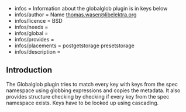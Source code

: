 - infos = Information about the globalglob plugin is in keys below
- infos/author = Name <thomas.waser@libelektra.org>
- infos/licence = BSD
- infos/needs =
- infos/global =
- infos/provides =
- infos/placements = postgetstorage presetstorage
- infos/description =

## Introduction ##

The Globalglob plugin tries to match every key with keys from the spec namespace using globbing expressions and copies the metadata.
It also provides structure checking by checking if every key from the spec namespace exists.
Keys have to be looked up using cascading. 
